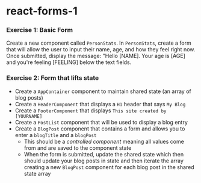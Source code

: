 # react-forms-1

### Exercise 1: Basic Form
Create a new component called `PersonStats`. In `PersonStats`, create a form that will allow the user to input their name, age, and how they feel right now. Once submitted, display the message: "Hello [NAME]. Your age is [AGE] and you're feeling [FEELING] below the text fields. 

### Exercise 2: Form that lifts state
- Create a `AppContainer` component to maintain shared state (an array of blog posts)
- Create a `HeaderComponent` that displays a `H1` header that says `My Blog`
- Create a `FooterComponent` that displays `This site created by [YOURNAME]`
- Create a `PostList` component that will be used to display a blog entry
- Create a `BlogPost` component that contains a form and allows you to enter a `blogTitle` and a `blogPost`
  - This should be a *controlled component* meaning all values come from and are saved to the component state
  - When the form is submitted, update the shared state which then should update your blog posts in state and then iterate the array creating a new `BlogPost` component for each blog post in the shared state array
  
  
